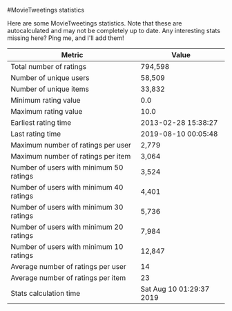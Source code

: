 #MovieTweetings statistics

Here are some MovieTweetings statistics. Note that these are autocalculated and may not be completely up to date. Any interesting stats missing here? Ping me, and I'll add them!

Metric | Value
--- | ---
Total number of ratings                 | 794,598
Number of unique users                  | 58,509
Number of unique items                  | 33,832
Minimum rating value                    | 0.0
Maximum rating value                    | 10.0
Earliest rating time                    | 2013-02-28 15:38:27
Last rating time                        | 2019-08-10 00:05:48
Maximum number of ratings per user      | 2,779
Maximum number of ratings per item      | 3,064
Number of users with minimum 50 ratings | 3,524
Number of users with minimum 40 ratings | 4,401
Number of users with minimum 30 ratings | 5,736
Number of users with minimum 20 ratings | 7,984
Number of users with minimum 10 ratings | 12,847
Average number of ratings per user      | 14
Average number of ratings per item      | 23
Stats calculation time                  | Sat Aug 10 01:29:37 2019

